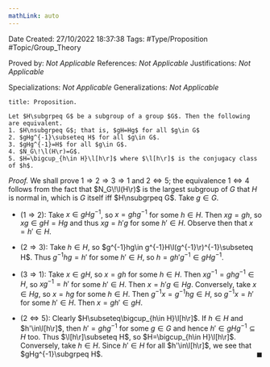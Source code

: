 ```yaml
---
mathLink: auto
---
```


<div class="topSpace"></div>

Date Created: 27/10/2022 18:37:38
Tags: #Type/Proposition #Topic/Group_Theory

Proved by: <i>Not Applicable</i>
References: <i>Not Applicable</i>
Justifications: <i>Not Applicable</i>

Specializations: <i>Not Applicable</i>
Generalizations: <i>Not Applicable</i>

``` ad-Proposition
title: Proposition.

Let $H\subgrpeq G$ be a subgroup of a group $G$. Then the following are equivalent.
1. $H\nsubgrpeq G$; that is, $gH=Hg$ for all $g\in G$
2. $gHg^{-1}\subseteq H$ for all $g\in G$.
3. $gHg^{-1}=H$ for all $g\in G$.
4. $N_G\!\l(H\r)=G$.
5. $H=\bigcup_{h\in H}\l[h\r]$ where $\l[h\r]$ is the conjugacy class of $h$.

```

<i>Proof.</i> We shall prove $1\Rightarrow2\Rightarrow3\Rightarrow1$ and $2\Leftrightarrow5$; the equivalence $1\Leftrightarrow4$ follows from the fact that $N_G\!\l(H\r)$ is the largest subgroup of $G$ that $H$ is normal in, which is $G$ itself iff $H\nsubgrpeq G$. Take $g\in G$.
* ($1\Rightarrow2$): Take $x\in gHg^{-1}$, so $x=ghg^{-1}$ for some $h\in H$. Then $xg=gh$, so $xg\in gH=Hg$ and thus $xg=h'g$ for some $h'\in H$. Observe then that $x=h'\in H$.

* ($2\Rightarrow3$): Take $h\in H$, so $g^{-1}hg\in g^{-1}H\l(g^{-1}\r)^{-1}\subseteq H$. Thus $g^{-1}hg=h'$ for some $h'\in H$, so $h=gh'g^{-1}\in gHg^{-1}$.
* ($3\Rightarrow1$): Take $x\in gH$, so $x=gh$ for some $h\in H$. Then $xg^{-1}=ghg^{-1}\in H$, so $xg^{-1}=h'$ for some $h'\in H$. Then $x=h'g\in Hg$. Conversely, take $x\in Hg$, so $x=hg$ for some $h\in H$. Then $g^{-1}x=g^{-1}hg\in H$, so $g^{-1}x=h'$ for some $h'\in H$. Then $x=gh'\in gH$.
* ($2\Leftrightarrow5$): Clearly $H\subseteq\bigcup_{h\in H}\l[h\r]$. If $h\in H$ and $h'\in\l[h\r]$, then $h'=ghg^{-1}$ for some $g\in G$ and hence $h'\in gHg^{-1}\subseteq H$ too. Thus $\l[h\r]\subseteq H$, so $H=\bigcup_{h\in H}\l[h\r]$. Conversely, take $h\in H$. Since $h'\in H$ for all $h'\in\l[h\r]$, we see that $gHg^{-1}\subgrpeq H$.<span style="float:right;">$\blacksquare$</span>
